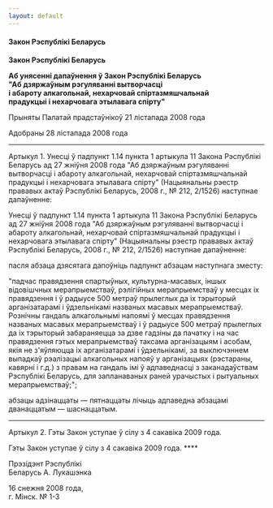 ```yaml
---
layout: default
---
```


#### Закон Рэспублікі Беларусь

**Закон Рэспублікі Беларусь**

<div data-align="center">

**Аб унясенні дапаўнення ў Закон Рэспублікі Беларусь  
"Аб дзяржаўным рэгуляванні вытворчасці  
і абароту алкагольнай, нехарчовай спіртазмяшчальнай  
прадукцыі і нехарчовага этылавага спірту"**

</div>

Прыняты Палатай прадстаўнікоў 21 лістапада 2008 года

Адобраны 28 лістапада 2008 года

****

Артыкул 1. Унесці ў падпункт 1.14 пункта 1 артыкула 11 Закона Рэспублікі
Беларусь ад 27 жніўня 2008 года "Аб дзяржаўным рэгуляванні вытворчасці і
абароту алкагольнай, нехарчовай спіртазмяшчальнай прадукцыі і
нехарчовага этылавага спірту" (Нацыянальны рэестр прававых
актаў Рэспублікі Беларусь, 2008 г., № 212, 2/1526) наступнае
дапаўненне:

Унесці ў падпункт 1.14 пункта 1 артыкула 11 Закона Рэспублікі Беларусь
ад 27 жніўня 2008 года "Аб дзяржаўным рэгуляванні вытворчасці і
абароту алкагольнай, нехарчовай спіртазмяшчальнай прадукцыі і
нехарчовага этылавага спірту" (Нацыянальны рэестр прававых актаў
Рэспублікі Беларусь, 2008 г., № 212, 2/1526) наступнае дапаўненне:

пасля абзаца дзясятага дапоўніць падпункт абзацам наступнага зместу:

"падчас правядзення спартыўных, культурна-масавых, іншых відовішчных
мерапрыемстваў, рэлігійных мерапрыемстваў у месцах іх правядзення і
ў радыусе 500 метраў прылеглых да іх тэрыторый арганізатарамі і
ўдзельнікамі названых масавых мерапрыемстваў. Рознічны гандаль
алкагольнымі напоямі ў месцах правядзення названых масавых
мерапрыемстваў і ў радыусе 500 метраў прылеглых да іх
тэрыторый забараняецца за дзве гадзіны да пачатку і на час
правядзення гэтых мерапрыемстваў таксама арганізацыям і асобам,
якія не з'яўляюцца іх арганізатарамі і ўдзельнікамі, за выключэннем
выпадкаў рэалізацыі алкагольных напояў у арганізацыях (рэстараны,
кавярні і г.д.) з правам на гандаль імі ў адпаведнасці з
заканадаўствам Рэспублікі Беларусь, для запланаваных раней
урачыстых і рытуальных мерапрыемстваў;";

абзацы адзінаццаты — пятнаццаты лічыць адпаведна абзацамі дванаццатым —
шаснаццатым.

****

Артыкул 2. Гэты Закон уступае ў сілу з 4 сакавіка 2009 года.

Гэты Закон уступае ў сілу з 4 сакавіка 2009 года. ****

Прэзідэнт Рэспублікі  
Беларусь А. Лукашэнка

16 снежня 2008 года,  
г. Мінск. № 1-З
